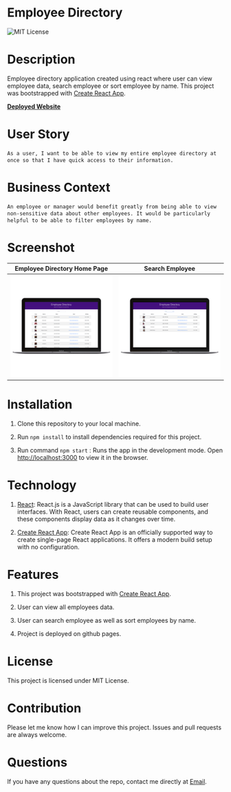 # Employee Directory

![MIT License](https://img.shields.io/badge/license-MIT-green)

# Description

Employee directory application created using react where user can view employee data, search employee or sort employee by name.
This project was bootstrapped with [Create React App](https://github.com/facebook/create-react-app).

**[Deployed Website](https://gaurikhandke.github.io/employee-directory/)**

# User Story

```
As a user, I want to be able to view my entire employee directory at once so that I have quick access to their information.
```

# Business Context

```
An employee or manager would benefit greatly from being able to view non-sensitive data about other employees. It would be particularly helpful to be able to filter employees by name.
```

# Screenshot

|Employee Directory Home Page| Search Employee
|--|--
|![Directory](assets/Images/Employee-Directory.png)|![Search Employee](assets/Images/EmployeeSearch.png)

# Installation

1. Clone this repository to your local machine.

2. Run `npm install` to install dependencies required for this project.

3. Run command `npm start` : Runs the app in the development mode. Open [http://localhost:3000](http://localhost:3000) to view it in the browser.

# Technology

1. [React](https://reactjs.org/): React.js is a JavaScript library that can be used to build user interfaces. With React, users can create reusable components, and these components display data as it changes over time.

2. [Create React App](https://facebook.github.io/create-react-app/docs/getting-started): Create React App is an officially supported way to create single-page React applications. It offers a modern build setup with no configuration.

# Features

1. This project was bootstrapped with [Create React App](https://github.com/facebook/create-react-app).

2. User can view all employees data.

3. User can search employee as well as sort employees by name.

4. Project is deployed on github pages.

# License

This project is licensed under MIT License.

# Contribution

Please let me know how I can improve this project. Issues and pull requests are always welcome.

# Questions 

If you have any questions about the repo, 
contact me directly at [Email](mailto:khandkegauri@gmail.com).


